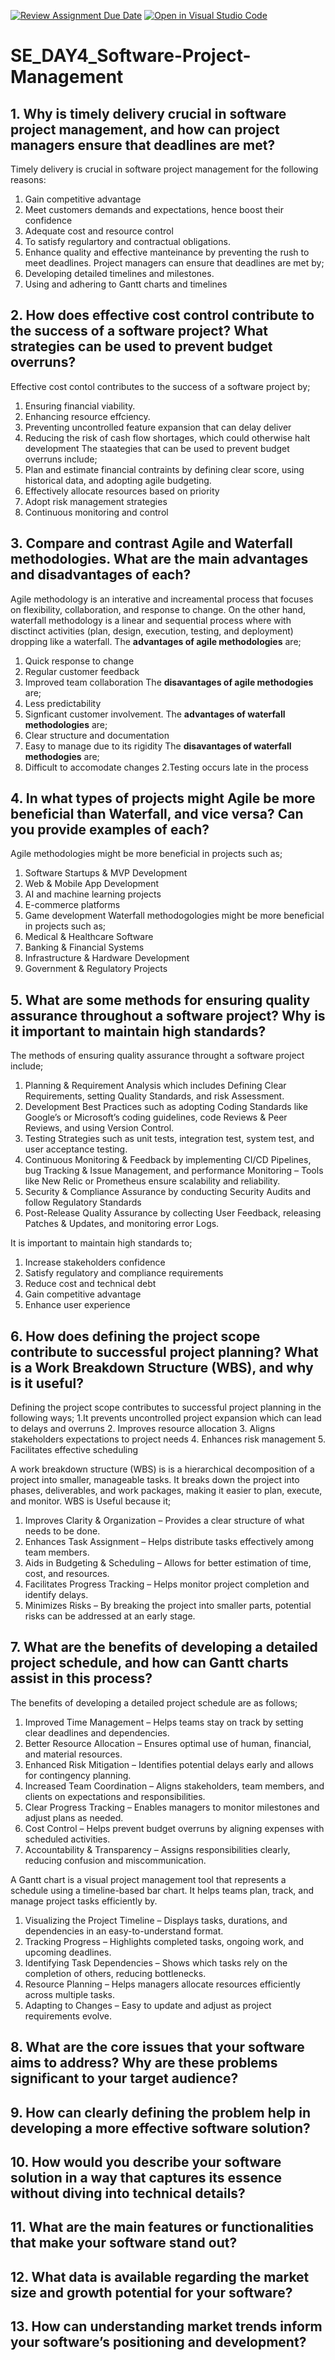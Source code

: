 [![Review Assignment Due Date](https://classroom.github.com/assets/deadline-readme-button-22041afd0340ce965d47ae6ef1cefeee28c7c493a6346c4f15d667ab976d596c.svg)](https://classroom.github.com/a/9pw6JKcu)
[![Open in Visual Studio Code](https://classroom.github.com/assets/open-in-vscode-2e0aaae1b6195c2367325f4f02e2d04e9abb55f0b24a779b69b11b9e10269abc.svg)](https://classroom.github.com/online_ide?assignment_repo_id=18507046&assignment_repo_type=AssignmentRepo)
# SE_DAY4_Software-Project-Management
## 1. Why is timely delivery crucial in software project management, and how can project managers ensure that deadlines are met?
Timely delivery is crucial in software project management for the following reasons:
  1. Gain competitive advantage
  2. Meet customers demands and expectations, hence boost their confidence
  3. Adequate cost and resource control
  4. To satisfy regulartory and contractual obligations.
  5. Enhance quality and effective manteinance by preventing the rush to meet deadlines.
Project managers can ensure that deadlines are met by;
  1. Developing detailed timelines and milestones.
  2. Using and adhering to Gantt charts and timelines
## 2. How does effective cost control contribute to the success of a software project? What strategies can be used to prevent budget overruns?
Effective cost contol contributes to the success of a software project by;
  1. Ensuring financial viability.
  2. Enhancing resource effciency.
  3. Preventing uncontrolled feature expansion that can delay deliver
  4. Reducing the risk of cash flow shortages, which could otherwise halt development
The staategies that can be used to prevent budget overruns include;
 1. Plan and estimate financial contraints by defining clear score, using historical data, and adopting agile budgeting.
 2. Effectively allocate resources based on priority
 3. Adopt risk management strategies
 4. Continuous monitoring and control
## 3. Compare and contrast Agile and Waterfall methodologies. What are the main advantages and disadvantages of each?
Agile methodology is an interative and increamental process that focuses on flexibility, collaboration, and response to change. On the other hand, waterfall methodology is a linear and sequential process where with disctinct activities (plan, design, execution, testing, and deployment) dropping like a waterfall. 
The **advantages of agile methodologies** are;
  1. Quick response to change
  2. Regular customer feedback
  3. Improved team collaboration
The **disavantages of agile methodogies** are;
  1. Less predictability
  2. Signficant customer involvement.
The **advantages of waterfall methodologies** are;
  1. Clear structure and documentation 
  2. Easy to manage due to its rigidity
The **disavantages of waterfall methodogies** are;
  1. Difficult to accomodate changes
  2.Testing occurs late in the process

## 4. In what types of projects might Agile be more beneficial than Waterfall, and vice versa? Can you provide examples of each?
Agile methodologies might be more beneficial in projects such as;
  1. Software Startups & MVP Development
  2. Web & Mobile App Development
  3. AI and machine learning projects
  4. E-commerce platforms
  5. Game development
Waterfall methodogologies might be more beneficial in projects such as;
  1. Medical & Healthcare Software
  2. Banking & Financial Systems
  3. Infrastructure & Hardware Development
  4. Government & Regulatory Projects
## 5. What are some methods for ensuring quality assurance throughout a software project? Why is it important to maintain high standards?
The methods of ensuring quality assurance throught a software project include;
  1. Planning & Requirement Analysis which includes Defining Clear Requirements, setting Quality Standards, and risk Assessment.
  2. Development Best Practices such as adopting Coding Standards like Google’s or Microsoft’s coding guidelines, code Reviews & Peer Reviews, and using Version Control. 
  3. Testing Strategies such as unit tests, integration test, system test, and user acceptance testing.
  4. Continuous Monitoring & Feedback by implementing CI/CD Pipelines, bug Tracking & Issue Management, and performance Monitoring – Tools like New Relic or Prometheus ensure scalability and reliability.
  5. Security & Compliance Assurance by conducting Security Audits and follow Regulatory Standards
  6. Post-Release Quality Assurance by collecting User Feedback, releasing Patches & Updates, and monitoring error Logs.

It is important to maintain high standards to;
  1. Increase stakeholders confidence
  2. Satisfy regulatory and compliance requirements
  3. Reduce cost and technical debt
  4. Gain competitive advantage
  5. Enhance user experience
## 6. How does defining the project scope contribute to successful project planning? What is a Work Breakdown Structure (WBS), and why is it useful?
Defining the project scope contributes to successful project planning in the following ways;
  1.It prevents uncontrolled project expansion which can lead to delays and overruns
  2. Improves resource allocation
  3. Aligns stakeholders expectations to project needs
  4. Enhances risk management
  5. Facilitates effective scheduling

A work breakdown structure (WBS) is is a hierarchical decomposition of a project into smaller, manageable tasks. It breaks down the project into phases, deliverables, and work packages, making it easier to plan, execute, and monitor. WBS is Useful because it;
  1. Improves Clarity & Organization – Provides a clear structure of what needs to be done.
  2. Enhances Task Assignment – Helps distribute tasks effectively among team members.
  3. Aids in Budgeting & Scheduling – Allows for better estimation of time, cost, and resources.
  4. Facilitates Progress Tracking – Helps monitor project completion and identify delays.
  5. Minimizes Risks – By breaking the project into smaller parts, potential risks can be addressed at an early stage.
  
## 7. What are the benefits of developing a detailed project schedule, and how can Gantt charts assist in this process?
The benefits of developing a detailed project schedule are as follows;
  1. Improved Time Management – Helps teams stay on track by setting clear deadlines and dependencies.
  2. Better Resource Allocation – Ensures optimal use of human, financial, and material resources.
  3. Enhanced Risk Mitigation – Identifies potential delays early and allows for contingency planning.
  4. Increased Team Coordination – Aligns stakeholders, team members, and clients on expectations and responsibilities.
  5. Clear Progress Tracking – Enables managers to monitor milestones and adjust plans as needed.
  6. Cost Control – Helps prevent budget overruns by aligning expenses with scheduled activities.
  7. Accountability & Transparency – Assigns responsibilities clearly, reducing confusion and miscommunication.

A Gantt chart  is a visual project management tool that represents a schedule using a timeline-based bar chart. It helps teams plan, track, and manage project tasks efficiently by.
  1. Visualizing the Project Timeline – Displays tasks, durations, and dependencies in an easy-to-understand format.
  2. Tracking Progress – Highlights completed tasks, ongoing work, and upcoming deadlines.
  3. Identifying Task Dependencies – Shows which tasks rely on the completion of others, reducing bottlenecks.
  4. Resource Planning – Helps managers allocate resources efficiently across multiple tasks.
  5. Adapting to Changes – Easy to update and adjust as project requirements evolve.
     
## 8. What are the core issues that your software aims to address? Why are these problems significant to your target audience?
## 9. How can clearly defining the problem help in developing a more effective software solution?
## 10. How would you describe your software solution in a way that captures its essence without diving into technical details?
## 11. What are the main features or functionalities that make your software stand out?
## 12. What data is available regarding the market size and growth potential for your software?
## 13. How can understanding market trends inform your software’s positioning and development?
